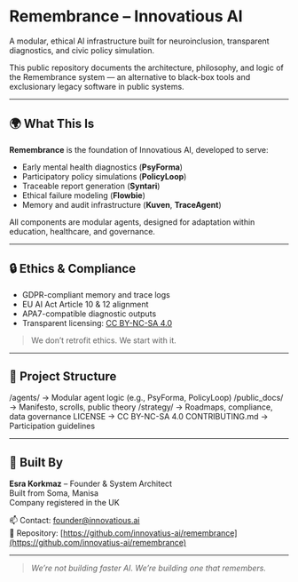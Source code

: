 # Remembrance – Innovatious AI

A modular, ethical AI infrastructure built for neuroinclusion, transparent diagnostics, and civic policy simulation.

This public repository documents the architecture, philosophy, and logic of the Remembrance system — an alternative to black-box tools and exclusionary legacy software in public systems.

---

## 🌍 What This Is

**Remembrance** is the foundation of Innovatious AI, developed to serve:

- Early mental health diagnostics (**PsyForma**)
- Participatory policy simulations (**PolicyLoop**)
- Traceable report generation (**Syntari**)
- Ethical failure modeling (**Flowbie**)
- Memory and audit infrastructure (**Kuven**, **TraceAgent**)

All components are modular agents, designed for adaptation within education, healthcare, and governance.

---

## 🔒 Ethics & Compliance

- GDPR-compliant memory and trace logs  
- EU AI Act Article 10 & 12 alignment  
- APA7-compatible diagnostic outputs  
- Transparent licensing: [CC BY-NC-SA 4.0](https://creativecommons.org/licenses/by-nc-sa/4.0/)

> We don’t retrofit ethics. We start with it.

---

## 🧱 Project Structure

/agents/ → Modular agent logic (e.g., PsyForma, PolicyLoop)
/public_docs/ → Manifesto, scrolls, public theory
/strategy/ → Roadmaps, compliance, data governance
LICENSE → CC BY-NC-SA 4.0
CONTRIBUTING.md → Participation guidelines


---

## 🧠 Built By

**Esra Korkmaz** – Founder & System Architect  
Built from Soma, Manisa  
Company registered in the UK


📫 Contact: founder@innovatious.ai  
🔗 Repository: [https://github.com/innovatius-ai/remembrance](https://github.com/innovatius-ai/remembrance)

---

> *We’re not building faster AI. We’re building one that remembers.*
